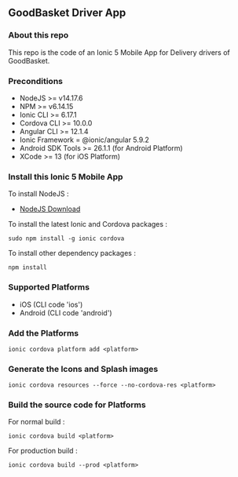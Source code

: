 ## GoodBasket Driver App

### About this repo

This repo is the code of an Ionic 5 Mobile App for Delivery drivers of GoodBasket.

### Preconditions

* NodeJS >= v14.17.6
* NPM >= v6.14.15
* Ionic CLI >= 6.17.1
* Cordova CLI >= 10.0.0
* Angular CLI >= 12.1.4
* Ionic Framework = @ionic/angular 5.9.2
* Android SDK Tools >= 26.1.1 (for Android Platform)
* XCode >= 13 (for iOS Platform)

### Install this Ionic 5 Mobile App

To install NodeJS :
- [NodeJS Download](https://nodejs.org/en/download/)

To install the latest Ionic and Cordova packages :

```
sudo npm install -g ionic cordova
```

To install other dependency packages :

```
npm install
```

### Supported Platforms

* iOS (CLI code 'ios')
* Android (CLI code 'android')

### Add the Platforms

```
ionic cordova platform add <platform>
```

### Generate the Icons and Splash images

```
ionic cordova resources --force --no-cordova-res <platform>
```

### Build the source code for Platforms

For normal build :

```
ionic cordova build <platform>
```

For production build :

```
ionic cordova build --prod <platform>
```
